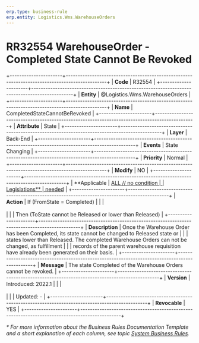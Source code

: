 ```yaml
---
erp.type: business-rule
erp.entity: Logistics.Wms.WarehouseOrders
---
```


# RR32554 WarehouseOrder - Completed State Cannot Be Revoked
+----------------------+-----------------------------------------------------------------------------------------------+
| **Code**             | R32554                                                                                        |
+----------------------+-----------------------------------------------------------------------------------------------+
| **Entity**           | @Logistics.Wms.WarehouseOrders                                                                |
+----------------------+-----------------------------------------------------------------------------------------------+
| **Name**             | CompletedStateCannotBeRevoked                                                                 |
+----------------------+-----------------------------------------------------------------------------------------------+
| **Attribute**        | State                                                                                         |
+----------------------+-----------------------------------------------------------------------------------------------+
| **Layer**            | Back-End                                                                                      |
+----------------------+-----------------------------------------------------------------------------------------------+
| **Events**           | State Changing                                                                                |
+----------------------+-----------------------------------------------------------------------------------------------+
| **Priority**         | Normal                                                                                        |
+----------------------+-----------------------------------------------------------------------------------------------+
| **Modify**           | NO                                                                                            |
+----------------------+-----------------------------------------------------------------------------------------------+
| **Applicable         | [ALL // no condition                                                                          |
| Legislations**       | needed](xref:applicable-legislations)                                                         |
+----------------------+-----------------------------------------------------------------------------------------------+
| **Action**           | If (FromState = Completed)                                                                   |
|                      | <br/><br/>                                                                                    |
|                      | Then (ToState cannot be Released or lower than Released)                                      |
+----------------------+-----------------------------------------------------------------------------------------------+
| **Description**      | Once the Warehouse Order has been Completed, its state cannot be changed to Released state or |
|                      | states lower than Released. The completed Warehouse Orders can not be changed, as fulfillment |
|                      | records of the parent warehouse requisition have already been generated on their basis.       |
+----------------------+-----------------------------------------------------------------------------------------------+
| **Message**          | The state Completed of the Warehouse Orders cannot be revoked.                                | 
+----------------------+-----------------------------------------------------------------------------------------------+
| **Version**          | Introduced: 2022.1                                                                            |
|                      | <br/><br/>                                                                                    |
|                      | Updated: -                                                                                    |
+----------------------+-----------------------------------------------------------------------------------------------+
| **Revocable**        | YES                                                                                           |
+----------------------+-----------------------------------------------------------------------------------------------+

*\* For more information about the Business Rules Documentation Template and a short explanation of each column, see
topic [System Business Rules](../templates/template-description-system-business-rules.md).*
